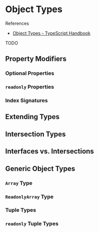 # Object Types

References

- [Object Types - TypeScript Handbook](https://www.typescriptlang.org/docs/handbook/2/objects.html)

TODO

## Property Modifiers

### Optional Properties

### `readonly` Properties

### Index Signatures

## Extending Types

## Intersection Types

## Interfaces vs. Intersections

## Generic Object Types

### `Array` Type

### `ReadonlyArray` Type

### Tuple Types

### `readonly` Tuple Types
